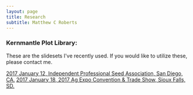 ```yaml
---
layout: page
title: Research
subtitle: Matthew C Roberts
---
```


### Kernmantle Plot Library:

These are the slidesets I've recently used. If you would like to utilize these, please contact me.

[2017 January 12, Independent Professional Seed Association, San Diego, CA.](../img/slides/20170112-www.pdf)
[2017 January 18, 2017 Ag Expo Convention & Trade Show, Sioux Falls, SD.](../img/slides/20170118-www.pdf)